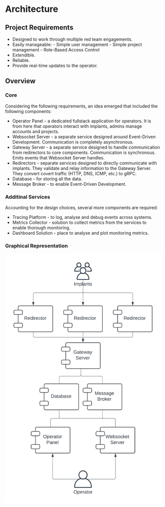 # Architecture

## Project Requirements

- Designed to work through multiple red team engagements.
- Easily manageable:
      - Simple user management
      - Simple project management
      - Role-Based Access Control
- Extendible.
- Reliable.
- Provide real-time updates to the operator.

## Overview

### Core

Considering the following requirements, an idea emerged that included the following components:

- Operator Panel - a dedicated fullstack application for operators. It is from here that operators interact with implants, admins manage accounts and projects.
- Websocket Server - a separate service designed around Event-Driven Development. Communication is completely asynchronous.
- Gateway Server - a separate service designed to handle communication from redirectors to core components. Communication is synchronous. Emits events that Websocket Server handles.
- Redirectors - separate services designed to directly communicate with implants. They validate and relay information to the Gateway Server. They convert covert traffic (HTTP, DNS, ICMP, etc.) to gRPC.
- Database - for storing all the data.
- Message Broker - to enable Event-Driven Development.

### Additinal Services

Accounting for the design choices, several more components are required:

- Tracing Platform - to log, analyse and debug events across systems.
- Metrics Collector - solution to collect metrics from the services to enable thorough monitoring.
- Dashboard Solution - place to analyse and plot monitoring metrics.

### Graphical Representation

![Architecture Components](images/arch_diagram.png)
